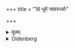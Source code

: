 +++
title = "16 धूमे त्र्यवरार्ध्याः"

+++

<details><summary>मूलम्</summary>

धूमे त्र्यवरार्ध्याः १६
</details>

<details><summary>Oldenberg</summary>

16. If smoke rises, at least three.
</details>
